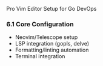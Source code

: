 Pro Vim Editor Setup for Go DevOps
### 6.1 Core Configuration
- Neovim/Telescope setup
- LSP integration (gopls, delve)
- Formatting/linting automation
- Terminal integration